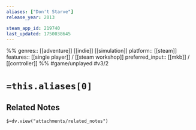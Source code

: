 ```yaml
---
aliases: ["Don't Starve"]
release_year: 2013

steam_app_id: 219740
last_updated: 1750038645
---
```

%%
genres:: [[adventure]] [[indie]] [[simulation]]
platform:: [[steam]]
features:: [[single player]] / [[steam workshop]]
preferred_input:: [[mkb]] / [[controller]]
%%
#game/unplayed
#v3/2

# `=this.aliases[0]`
## Related Notes
`$=dv.view("attachments/related_notes")`